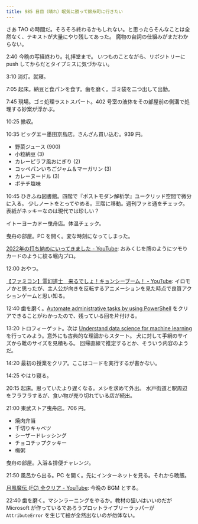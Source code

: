 ```yaml
---
title: 985 日目（晴れ）眠気に勝って錦糸町に行きたい
---
```


さあ TAO の時間だ。そろそろ終わるかもしれない。と思ったらそんなことは全然なく、テキストが大量にやり残してあった。
魔物の台詞の仕組みがまだわからない。

2:40 今晩の写経終わり。礼拝堂まで。
いつものことながら、リポジトリーに push してからだとタイプミスに気づかない。

3:10 消灯。就寝。

7:05 起床。納豆と食パンを食す。歯を磨く。ゴミ袋を二つ出して出勤。

7:45 現場。ゴミ処理ラストスパート。402 号室の液体をその部屋前の側溝で処理する妙案が浮かぶ。

10:25 撤収。

10:35 ビッグエー墨田京島店。さんざん買い込む。939 円。

* 野菜ジュース (900)
* 小粒納豆 (3)
* カレーピラフ風おにぎり (2)
* コッペパンいちごジャム＆マーガリン (3)
* カレーヌードル (3)
* ポテチ塩味

10:45 ひきふね図書館。四階で『ポストモダン解析学』ユークリッド空間で微分に入る。
少しノートをとってやめる。三階に移動。週刊ファミ通をチェック。表紙がネッキーなのは現代では珍しい？

イトーヨーカドー曳舟店。体温チェック。

曳舟の部屋。PC を開く。変な時刻になってしまった。

[2022年の打ち納めにいってきました - YouTube](https://www.youtube.com/watch?v=g3dpprhl29s):
おみくじを牌のようにツモりカードのように絞る堀内プロ。

12:00 おやつ。

[【ファミコン】霊幻道士　来るでしょ！キョンシーブーム！ - YouTube](https://www.youtube.com/watch?v=tUHK2a2diUM):
イロモノかと思ったが、主人公が向きを反転するアニメーションを見た時点で良質アクションゲームと思い知る。

12:40 歯を磨く。[Automate administrative tasks by using PowerShell](https://learn.microsoft.com/en-us/training/paths/powershell/)
をクリアできることがわかったので、残っている回を片付ける。

13:20 トロフィーゲット。次は [Understand data science for machine learning](https://learn.microsoft.com/en-us/training/paths/understand-machine-learning/)
を行ってみよう。意外にも古典的な理論からスタート。
犬に対して手綱のサイズから靴のサイズを見積もる。
回帰直線で推定するとか、そういう内容のようだ。

14:20 最初の授業をクリア。ここはコードを実行するが書かない。

14:25 やはり寝る。

20:15 起床。思っていたより遅くなる。メシを求めて外出。
水戸街道と駅周辺をフラフラするが、食い物が売り切れている店が続出。

21:00 東武ストア曳舟店。706 円。

* 焼肉弁当
* 千切りキャベツ
* シーザードレッシング
* チョコチップクッキー
* 梅粥

曳舟の部屋。入浴＆排便チャレンジ。

21:50 風呂から出る。PC を開く。先にインターネットを見る。それから晩飯。

[月風魔伝 (FC) 全クリア - YouTube](https://www.youtube.com/watch?v=0hmmFpxggpc):
今晩の BGM とする。

22:40 歯を磨く。マシンラーニングをやるか。教材の狙いはいいのだが
Microsoft が作っているであろうプロットライブリーラッパーが
`AttributeError` を生じて絵が全然出ないのが勿体ない。
